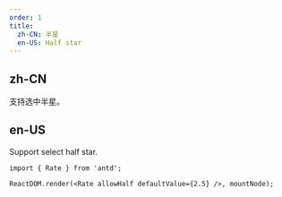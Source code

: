 ```yaml
---
order: 1
title:
  zh-CN: 半星
  en-US: Half star
---
```


## zh-CN

支持选中半星。

## en-US

Support select half star.

````__react
import { Rate } from 'antd';

ReactDOM.render(<Rate allowHalf defaultValue={2.5} />, mountNode);
````

